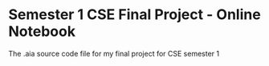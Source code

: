 # Semester 1 CSE Final Project - Online Notebook
The .aia source code file for my final project for CSE semester 1

